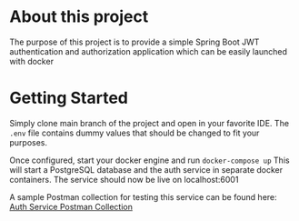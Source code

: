 # About this project
The purpose of this project is to provide a simple Spring Boot JWT authentication and authorization application
which can be easily launched with docker

# Getting Started
Simply clone main branch of the project and open in your favorite IDE. The `.env` file contains dummy values that
should be changed to fit your purposes.

Once configured, start your docker engine and run 
```docker-compose up```
This will start a PostgreSQL database and the auth service in separate docker containers. The service should now be live on localhost:6001

A sample Postman collection for testing this service can be found here:
[Auth Service Postman Collection](https://github.com/StrangeQuark/authservice/blob/develop/AuthService.postman_collection.json)

